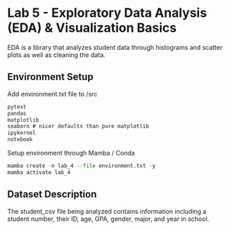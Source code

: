 # Lab 5 - Exploratory Data Analysis (EDA) & Visualization Basics

EDA is a library that analyzes student data through histograms and scatter plots as well as cleaning the data.

## Environment Setup

Add environment.txt file to /src

```txt
pytest
pandas
matplotlib
seaborn # nicer defaults than pure matplotlib
ipykernel
notebook
```

Setup environment through Mamba / Conda

```python
mamba create -n lab_4 --file environment.txt -y
mamba activate lab_4
```

## Dataset Description

The student_csv file being analyzed contains information including a student number, their ID, age, GPA, gender, major, and year in school.
